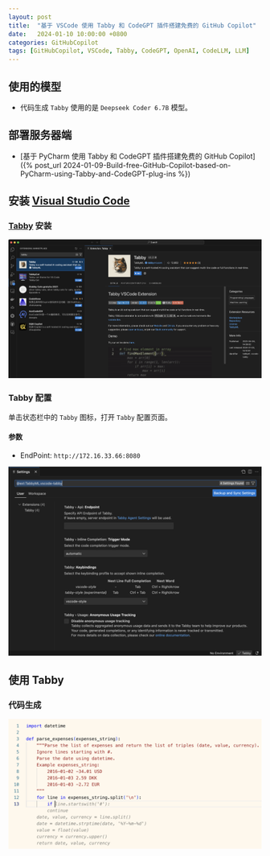 ```yaml
---
layout: post
title:  "基于 VSCode 使用 Tabby 和 CodeGPT 插件搭建免费的 GitHub Copilot"
date:   2024-01-10 10:00:00 +0800
categories: GitHubCopilot
tags: [GitHubCopilot, VSCode, Tabby, CodeGPT, OpenAI, CodeLLM, LLM]
---
```


## 使用的模型
- 代码生成 `Tabby` 使用的是 `Deepseek Coder 6.7B` 模型。

## 部署服务器端
- [基于 PyCharm 使用 Tabby 和 CodeGPT  插件搭建免费的 GitHub Copilot]({% post_url 2024-01-09-Build-free-GitHub-Copilot-based-on-PyCharm-using-Tabby-and-CodeGPT-plug-ins %})

## 安装 [Visual Studio Code](https://tabby.tabbyml.com/docs/extensions/installation/vscode)

### [Tabby](https://marketplace.visualstudio.com/items?itemName=TabbyML.vscode-tabby) 安装
![](/images/2024/Tabby/VSCode-Tabby-Install.png)

### Tabby 配置

单击状态栏中的 `Tabby` 图标，打开 `Tabby` 配置页面。

#### 参数
- EndPoint: `http://172.16.33.66:8080`

![](/images/2024/Tabby/VSCode-Tabby-Settings.png)

## 使用 Tabby
### 代码生成
![](/images/2024/Tabby/Write-Code.png)
